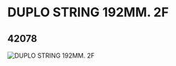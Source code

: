 # DUPLO STRING 192MM. 2F
## 42078
![DUPLO STRING 192MM. 2F](https://lc-www-live-s.legocdn.com/media/bricks/5/2/4162969.jpg)